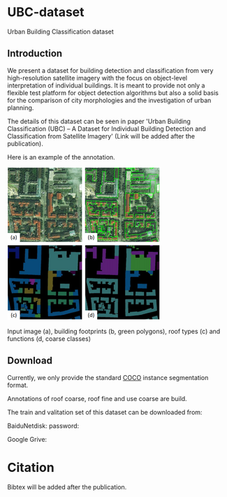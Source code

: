 # UBC-dataset
Urban Building Classification dataset

## Introduction
We present a dataset for building detection and classification from very high-resolution satellite imagery with the focus on object-level interpretation of individual buildings.
It is meant to provide not only a flexible test platform for object detection algorithms but also a solid basis for the comparison of city morphologies and the investigation of urban planning.

The details of this dataset can be seen in paper 'Urban Building Classification (UBC) – A Dataset for Individual Building Detection and Classification from Satellite Imagery' (Link will be added after the publication).

Here is an example of the annotation.

<img src="./example.png" width="350" height="350" />

Input image (a), building footprints (b, green polygons), roof types (c) and functions (d, coarse classes)

## Download
Currently, we only provide the standard [COCO](https://cocodataset.org/#home) instance segmentation format.

Annotations of roof coarse, roof fine and use coarse are build. 

The train and valitation set of this dataset can be downloaded from:

BaiduNetdisk: []() password: 

Google Grive: []()
# Citation
Bibtex will be added after the publication.

